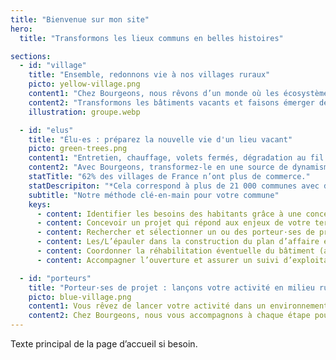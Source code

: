 ```yaml
---
title: "Bienvenue sur mon site"
hero:
  title: "Transformons les lieux communs en belles histoires"

sections:
  - id: "village"
    title: "Ensemble, redonnons vie à nos villages ruraux"
    picto: yellow-village.png
    content1: "Chez Bourgeons, nous rêvons d’un monde où les écosystèmes ruraux deviennent des communautés vivantes et ouvertes à toutes et tous."
    content2: "Transformons les bâtiments vacants et faisons émerger des projets durables et moteurs de dynamisme local."
    illustration: groupe.webp

  - id: "elus"
    title: "Élu·es : préparez la nouvelle vie d'un lieu vacant"
    picto: green-trees.png
    content1: "Entretien, chauffage, volets fermés, dégradation au fil du temps : un bâtiment vide coûte cher à votre commune et nuit à son attractivité."
    content2: "Avec Bourgeons, transformez-le en une source de dynamisme pour votre village : main dans la main avec votre collectivité, nous créons un projet sur-mesure qui répond aux besoins des habitants, recrée du lien social, et redonne vie à votre territoire."
    statTitle: "62% des villages de France n’ont plus de commerce."
    statDescripiton: "*Cela correspond à plus de 21 000 communes avec des centres déserts, des bâtiments inutilisés, et un manque d’activité économique."
    subtitle: "Notre méthode clé-en-main pour votre commune"
    keys:
      - content: Identifier les besoins des habitants grâce à une concertation citoyenne.
      - content: Concevoir un projet qui répond aux enjeux de votre territoire et travailler sa viabilité économique.
      - content: Rechercher et sélectionner un ou des porteur·ses de projets qui s’intègrent durablement dans l’écosystème rural local.
      - content: Les/L’épauler dans la construction du plan d’affaire et des projections financières
      - content: Coordonner la réhabilitation éventuelle du bâtiment (avec des partenaires spécialisés).
      - content: Accompagner l’ouverture et assurer un suivi d’exploitation au cours des 12 premiers mois.

  - id: "porteurs"
    title: "Porteur·ses de projet : lançons votre activité en milieu rural"
    picto: blue-village.png
    content1: Vous rêvez de lancer votre activité dans un environnement rural et dynamique ? Ou de lui donner un second souffle ? Que vous soyez artisan·es, commerçant·es, artistes,… il y a de la place pour vous !
    content2: Chez Bourgeons, nous vous accompagnons à chaque étape pour transformer votre ambition en réalité
---
```


Texte principal de la page d’accueil si besoin.
